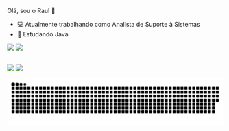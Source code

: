 Olá, sou o Raul 👋

- 💻 Atualmente trabalhando como Analista de Suporte à Sistemas
- 🌱 Estudando Java


<div>
  <a href = "mailto:raulcesar.sm@gmail.com"><img src="https://img.shields.io/badge/Gmail-D14836?style=for-the-badge&logo=gmail&logoColor=white" target="_blank"></a>
  <a href="https://www.linkedin.com/in/raulcesar/" target="_blank"><img src="https://img.shields.io/badge/LinkedIn-0077B5?style=for-the-badge&logo=linkedin&logoColor=white" target="_blank"></a>   
</div>

##

<div>
<img height="180cm" src="https://github-readme-stats.vercel.app/api?username=Raul-Cesar0&show_icons=true&theme=radical&locale=en&icon_color=D83B7D"/>
<img height="180cm" src="https://github-readme-stats.vercel.app/api/pin/?username=Raul-Cesar0&repo=Raul-Cesar0&layout=compact&langs_count=16&theme=radical&show_owner"/>
</div>

![Snake animation](https://github.com/Raul-Cesar0/Raul-Cesar0/blob/output/github-contribution-grid-snake.svg)
